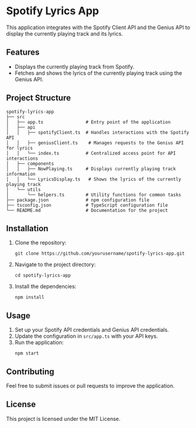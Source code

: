# Spotify Lyrics App

This application integrates with the Spotify Client API and the Genius API to display the currently playing track and its lyrics.

## Features

- Displays the currently playing track from Spotify.
- Fetches and shows the lyrics of the currently playing track using the Genius API.

## Project Structure

```
spotify-lyrics-app
├── src
│   ├── app.ts                # Entry point of the application
│   ├── api
│   │   ├── spotifyClient.ts  # Handles interactions with the Spotify API
│   │   ├── geniusClient.ts    # Manages requests to the Genius API for lyrics
│   │   └── index.ts          # Centralized access point for API interactions
│   ├── components
│   │   ├── NowPlaying.ts     # Displays currently playing track information
│   │   └── LyricsDisplay.ts   # Shows the lyrics of the currently playing track
│   └── utils
│       └── helpers.ts        # Utility functions for common tasks
├── package.json              # npm configuration file
├── tsconfig.json             # TypeScript configuration file
└── README.md                 # Documentation for the project
```

## Installation

1. Clone the repository:
   ```
   git clone https://github.com/yourusername/spotify-lyrics-app.git
   ```
2. Navigate to the project directory:
   ```
   cd spotify-lyrics-app
   ```
3. Install the dependencies:
   ```
   npm install
   ```

## Usage

1. Set up your Spotify API credentials and Genius API credentials.
2. Update the configuration in `src/app.ts` with your API keys.
3. Run the application:
   ```
   npm start
   ```

## Contributing

Feel free to submit issues or pull requests to improve the application. 

## License

This project is licensed under the MIT License.